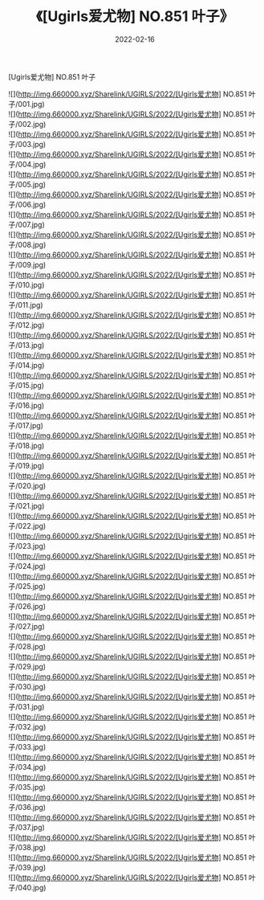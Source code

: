 ﻿---
layout: post
title:  《[Ugirls爱尤物] NO.851 叶子》
date:   2022-02-16
img: http://img.660000.xyz/Sharelink/UGIRLS/2022/[Ugirls爱尤物] NO.851 叶子/000.jpg
categories: [美女, 清纯, 唯美]
---

[Ugirls爱尤物] NO.851 叶子

 ![](http://img.660000.xyz/Sharelink/UGIRLS/2022/[Ugirls爱尤物] NO.851 叶子/001.jpg) <br>![](http://img.660000.xyz/Sharelink/UGIRLS/2022/[Ugirls爱尤物] NO.851 叶子/002.jpg) <br>![](http://img.660000.xyz/Sharelink/UGIRLS/2022/[Ugirls爱尤物] NO.851 叶子/003.jpg) <br>![](http://img.660000.xyz/Sharelink/UGIRLS/2022/[Ugirls爱尤物] NO.851 叶子/004.jpg) <br>![](http://img.660000.xyz/Sharelink/UGIRLS/2022/[Ugirls爱尤物] NO.851 叶子/005.jpg) <br>![](http://img.660000.xyz/Sharelink/UGIRLS/2022/[Ugirls爱尤物] NO.851 叶子/006.jpg) <br>![](http://img.660000.xyz/Sharelink/UGIRLS/2022/[Ugirls爱尤物] NO.851 叶子/007.jpg) <br>![](http://img.660000.xyz/Sharelink/UGIRLS/2022/[Ugirls爱尤物] NO.851 叶子/008.jpg) <br>![](http://img.660000.xyz/Sharelink/UGIRLS/2022/[Ugirls爱尤物] NO.851 叶子/009.jpg) <br>![](http://img.660000.xyz/Sharelink/UGIRLS/2022/[Ugirls爱尤物] NO.851 叶子/010.jpg) <br>![](http://img.660000.xyz/Sharelink/UGIRLS/2022/[Ugirls爱尤物] NO.851 叶子/011.jpg) <br>![](http://img.660000.xyz/Sharelink/UGIRLS/2022/[Ugirls爱尤物] NO.851 叶子/012.jpg) <br>![](http://img.660000.xyz/Sharelink/UGIRLS/2022/[Ugirls爱尤物] NO.851 叶子/013.jpg) <br>![](http://img.660000.xyz/Sharelink/UGIRLS/2022/[Ugirls爱尤物] NO.851 叶子/014.jpg) <br>![](http://img.660000.xyz/Sharelink/UGIRLS/2022/[Ugirls爱尤物] NO.851 叶子/015.jpg) <br>![](http://img.660000.xyz/Sharelink/UGIRLS/2022/[Ugirls爱尤物] NO.851 叶子/016.jpg) <br>![](http://img.660000.xyz/Sharelink/UGIRLS/2022/[Ugirls爱尤物] NO.851 叶子/017.jpg) <br>![](http://img.660000.xyz/Sharelink/UGIRLS/2022/[Ugirls爱尤物] NO.851 叶子/018.jpg) <br>![](http://img.660000.xyz/Sharelink/UGIRLS/2022/[Ugirls爱尤物] NO.851 叶子/019.jpg) <br>![](http://img.660000.xyz/Sharelink/UGIRLS/2022/[Ugirls爱尤物] NO.851 叶子/020.jpg) <br>![](http://img.660000.xyz/Sharelink/UGIRLS/2022/[Ugirls爱尤物] NO.851 叶子/021.jpg) <br>![](http://img.660000.xyz/Sharelink/UGIRLS/2022/[Ugirls爱尤物] NO.851 叶子/022.jpg) <br>![](http://img.660000.xyz/Sharelink/UGIRLS/2022/[Ugirls爱尤物] NO.851 叶子/023.jpg) <br>![](http://img.660000.xyz/Sharelink/UGIRLS/2022/[Ugirls爱尤物] NO.851 叶子/024.jpg) <br>![](http://img.660000.xyz/Sharelink/UGIRLS/2022/[Ugirls爱尤物] NO.851 叶子/025.jpg) <br>![](http://img.660000.xyz/Sharelink/UGIRLS/2022/[Ugirls爱尤物] NO.851 叶子/026.jpg) <br>![](http://img.660000.xyz/Sharelink/UGIRLS/2022/[Ugirls爱尤物] NO.851 叶子/027.jpg) <br>![](http://img.660000.xyz/Sharelink/UGIRLS/2022/[Ugirls爱尤物] NO.851 叶子/028.jpg) <br>![](http://img.660000.xyz/Sharelink/UGIRLS/2022/[Ugirls爱尤物] NO.851 叶子/029.jpg) <br>![](http://img.660000.xyz/Sharelink/UGIRLS/2022/[Ugirls爱尤物] NO.851 叶子/030.jpg) <br>![](http://img.660000.xyz/Sharelink/UGIRLS/2022/[Ugirls爱尤物] NO.851 叶子/031.jpg) <br>![](http://img.660000.xyz/Sharelink/UGIRLS/2022/[Ugirls爱尤物] NO.851 叶子/032.jpg) <br>![](http://img.660000.xyz/Sharelink/UGIRLS/2022/[Ugirls爱尤物] NO.851 叶子/033.jpg) <br>![](http://img.660000.xyz/Sharelink/UGIRLS/2022/[Ugirls爱尤物] NO.851 叶子/034.jpg) <br>![](http://img.660000.xyz/Sharelink/UGIRLS/2022/[Ugirls爱尤物] NO.851 叶子/035.jpg) <br>![](http://img.660000.xyz/Sharelink/UGIRLS/2022/[Ugirls爱尤物] NO.851 叶子/036.jpg) <br>![](http://img.660000.xyz/Sharelink/UGIRLS/2022/[Ugirls爱尤物] NO.851 叶子/037.jpg) <br>![](http://img.660000.xyz/Sharelink/UGIRLS/2022/[Ugirls爱尤物] NO.851 叶子/038.jpg) <br>![](http://img.660000.xyz/Sharelink/UGIRLS/2022/[Ugirls爱尤物] NO.851 叶子/039.jpg) <br>![](http://img.660000.xyz/Sharelink/UGIRLS/2022/[Ugirls爱尤物] NO.851 叶子/040.jpg) <br>